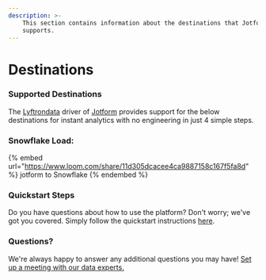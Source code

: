 ```yaml
---
description: >-
    This section contains information about the destinations that Jotform
    supports.
---
```


# Destinations

### Supported Destinations

The [Lyftrondata](https://www.lyftrondata.com/) driver of [Jotform](https://www.lyftrondata.com/integration/jotform/) provides support for the below destinations for instant analytics with no engineering in just 4 simple steps.

### Snowflake Load:

{% embed url="https://www.loom.com/share/11d305dcacee4ca9887158c167f5fa8d" %}
jotform to Snowflake
{% endembed %}

### Quickstart Steps

Do you have questions about how to use the platform? Don't worry; we've got you covered. Simply follow the quickstart instructions [here](../../../quickstart-steps.md).

### Questions? <a href="#questions" id="questions"></a>

We're always happy to answer any additional questions you may have! [Set up a meeting with our data experts.](https://www.lyftrondata.com/book-a-meeting/)
